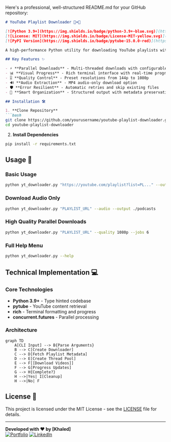 Here's a professional, well-structured README.md for your GitHub repository:

```markdown
# YouTube Playlist Downloader 🎥➡️📁

[![Python 3.9+](https://img.shields.io/badge/python-3.9+-blue.svg)](https://www.python.org/downloads/)
[![License: MIT](https://img.shields.io/badge/License-MIT-yellow.svg)](https://opensource.org/licenses/MIT)
[![PyPI Version](https://img.shields.io/badge/pytube-15.0.0-red)](https://pypi.org/project/pytube/)

A high-performance Python utility for downloading YouTube playlists with parallel downloads and quality selection. Perfect for content archivists, educators, and media enthusiasts.

## Key Features ✨

- ⚡ **Parallel Downloads** - Multi-threaded downloads with configurable workers
- 📊 **Visual Progress** - Rich terminal interface with real-time progress tracking
- 🎚️ **Quality Control** - Preset resolutions from 144p to 1080p
- 🔊 **Audio Extraction** - MP4 audio-only download option
- 🛡️ **Error Resilient** - Automatic retries and skip existing files
- 📁 **Smart Organization** - Structured output with metadata preservation

## Installation 🛠️

1. **Clone Repository**
```bash
git clone https://github.com/yourusername/youtube-playlist-downloader.git
cd youtube-playlist-downloader
```

2. **Install Dependencies**
```bash
pip install -r requirements.txt
```

## Usage 🚀

### Basic Usage
```bash
python yt_downloader.py "https://youtube.com/playlist?list=PL..." --output ./videos
```

### Download Audio Only
```bash
python yt_downloader.py "PLAYLIST_URL" --audio --output ./podcasts
```

### High Quality Parallel Downloads
```bash
python yt_downloader.py "PLAYLIST_URL" --quality 1080p --jobs 6
```

### Full Help Menu
```bash
python yt_downloader.py --help
```

## Technical Implementation 💻

### Core Technologies
- **Python 3.9+** - Type hinted codebase
- **pytube** - YouTube content retrieval
- **rich** - Terminal formatting and progress
- **concurrent.futures** - Parallel processing

### Architecture
```mermaid
graph TD
    A[CLI Input] --> B{Parse Arguments}
    B --> C[Create Downloader]
    C --> D[Fetch Playlist Metadata]
    D --> E[Create Thread Pool]
    E --> F[[Download Videos]]
    F --> G[Progress Updates]
    G --> H{Complete?}
    H -->|Yes| I[Cleanup]
    H -->|No| F
```


## License 📄

This project is licensed under the MIT License - see the [LICENSE](LICENSE) file for details.

---

**Developed with ❤️ by [Khaled]**  
[![Portfolio](https://img.shields.io/badge/-My%20Portfolio-blue)](https://www.freelancer.com/u/k5602)
[![LinkedIn](https://img.shields.io/badge/-LinkedIn-0077B5)](https://www.linkedin.com/in/khaled-mahmoud-b19210311/)
```
